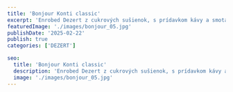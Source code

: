 ```yaml
---
title: 'Bonjour Konti classic'
excerpt: 'Enrobed Dezert z cukrových sušienok, s prídavkom kávy a smotany, jemného karamelu a jemná príchuť soufflé cappuccino.'
featuredImage: './images/bonjour_05.jpg'
publishDate: '2025-02-22'
publish: true
categories: ['DEZERT']

seo:
  title: 'Bonjour Konti classic'
  description: 'Enrobed Dezert z cukrových sušienok, s prídavkom kávy a smotany, jemného karamelu a jemná príchuť soufflé cappuccino.'
  image: './images/bonjour_05.jpg'
---
```

